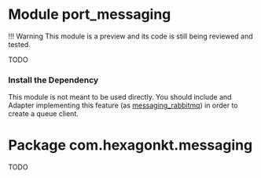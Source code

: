 
# Module port_messaging

!!! Warning
    This module is a preview and its code is still being reviewed and tested.

TODO

### Install the Dependency

This module is not meant to be used directly. You should include and Adapter implementing this
feature (as [messaging_rabbitmq]) in order to create a queue client.

[messaging_rabbitmq]: /messaging_rabbitmq

# Package com.hexagonkt.messaging

TODO
